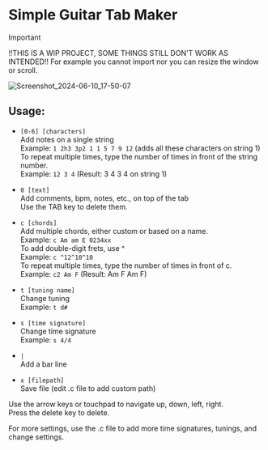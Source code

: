 
# Simple Guitar Tab Maker
> [!IMPORTANT]
>!!THIS IS A WIP PROJECT, SOME THINGS STILL DON'T WORK AS INTENDED!!
> For example you cannot import nor you can resize the window or scroll.

![Screenshot_2024-06-10_17-50-07](https://github.com/konLiogka/tabmakercli/assets/78957746/3a1a6366-94b6-49db-82bb-4c099fde9d08)

## Usage:

- `[0-6] [characters]`  
  Add notes on a single string  
  Example: `1 2h3 3p2 1 1 5 7 9 12` (adds all these characters on string 1)  
  To repeat multiple times, type the number of times in front of the string number.  
  Example: `12 3 4` (Result: 3 4 3 4 on string 1)

- `0 [text]`  
  Add comments, bpm, notes, etc., on top of the tab  
  Use the TAB key to delete them.

- `c [chords]`  
  Add multiple chords, either custom or based on a name.  
  Example: `c Am am E 0234xx`  
  To add double-digit frets, use ^  
  Example: `c ^12^10^10`  
  To repeat multiple times, type the number of times in front of c.  
  Example: `c2 Am F` (Result: Am F Am F)

- `t [tuning name]`  
  Change tuning  
  Example: `t d#`

- `s [time signature]`  
  Change time signature  
  Example: `s 4/4`

- `|`  
  Add a bar line

- `x [filepath]`  
  Save file (edit .c file to add custom path)

Use the arrow keys or touchpad to navigate up, down, left, right.  
Press the delete key to delete.

For more settings, use the .c file to add more time signatures, tunings, and change settings.



